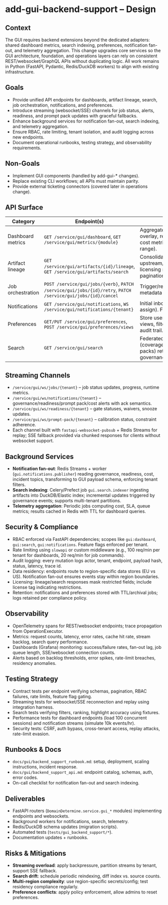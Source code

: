 # add-gui-backend-support – Design

## Context

The GUI requires backend extensions beyond the dedicated adapters: shared dashboard metrics, search indexing, preferences, notification fan-out, and telemetry aggregation. This change upgrades core services so the GUI architecture, foundation, and operations layers can rely on consistent REST/websocket/GraphQL APIs without duplicating logic. All work remains in Python (FastAPI, Pydantic, Redis/DuckDB workers) to align with existing infrastructure.

## Goals

- Provide unified API endpoints for dashboards, artifact lineage, search, job orchestration, notifications, and preferences.
- Introduce streaming (websocket/SSE) channels for job status, alerts, readiness, and prompt pack updates with graceful fallbacks.
- Enhance background services for notification fan-out, search indexing, and telemetry aggregation.
- Ensure RBAC, rate limiting, tenant isolation, and audit logging across new endpoints.
- Document operational runbooks, testing strategy, and observability requirements.

## Non-Goals

- Implement GUI components (handled by add-gui-* changes).
- Replace existing CLI workflows; all APIs must maintain parity.
- Provide external ticketing connectors (covered later in operations change).

## API Surface

| Category | Endpoint(s) | Description |
| --- | --- | --- |
| Dashboard metrics | `GET /service/gui/dashboard`, `GET /service/gui/metrics/{module}` | Aggregated ingestion, coverage, mapping, overlay, readiness, prompt pack, governance, cost metrics; supports filters (tenant, time range). |
| Artifact lineage | `GET /service/gui/artifacts/{id}/lineage`, `GET /service/gui/artifacts/search` | Consolidates metadata, upstream/downstream links, diff hashes, licensing notes, search with pagination/sorting. |
| Job orchestration | `POST /service/gui/jobs/{verb}`, `PATCH /service/gui/jobs/{id}/retry`, `PATCH /service/gui/jobs/{id}/cancel` | Trigger/retry/cancel operations; record audit metadata and automation hooks. |
| Notifications | `GET /service/gui/notifications`, `WS /service/gui/notifications/{tenant}` | Initial inbox fetch + live updates (ack, snooze, assign). Fallback SSE endpoint provided. |
| Preferences | `GET/PUT /service/gui/preferences`, `POST /service/gui/preferences/views` | Store user/tenant preferences (theme, saved views, filters) with policy enforcement and audit trail. |
| Search | `GET /service/gui/search` | Federated search across artifacts (coverage/mapping/overlay/readiness/prompt packs) returning relevance scores, highlights, governance metadata. |

## Streaming Channels

- `/service/gui/ws/jobs/{tenant}` – job status updates, progress, runtime metrics.
- `/service/gui/ws/notifications/{tenant}` – governance/readiness/prompt pack/cost alerts with ack semantics.
- `/service/gui/ws/readiness/{tenant}` – gate statuses, waivers, snooze updates.
- `/service/gui/ws/prompt-pack/{tenant}` – calibration status, constraint adherence.
- Each channel built with `fastapi-websocket-pubsub` + Redis Streams for replay; SSE fallback provided via chunked responses for clients without websocket support.

## Background Services

- **Notification fan-out**: Redis Streams + worker (`gui.notifications.publisher`) reading governance, readiness, cost, incident topics, transforming to GUI payload schema, enforcing tenant filters.
- **Search indexing**: Celery/Prefect job `gui.search.indexer` ingesting artifacts into DuckDB/Elastic index; incremental updates triggered by governance events; supports multi-tenant partitions.
- **Telemetry aggregation**: Periodic jobs computing cost, SLA, queue metrics; results cached in Redis with TTL for dashboard queries.

## Security & Compliance

- RBAC enforced via FastAPI dependencies; scopes like `gui:dashboard`, `gui:search`, `gui:notifications`. Feature flags enforced per tenant.
- Rate limiting using `slowapi` or custom middleware (e.g., 100 req/min per tenant for dashboards, 20 req/min for job commands).
- Audit logging: every mutation logs actor, tenant, endpoint, payload hash, status, latency, trace id.
- Data residency: endpoints route to region-specific data stores (EU vs US). Notification fan-out ensures events stay within region boundaries.
- Licensing: lineage/search responses mask restricted fields; include license tag indicating restrictions.
- Retention: notifications and preferences stored with TTL/archival jobs; logs retained per compliance policy.

## Observability

- OpenTelemetry spans for REST/websocket endpoints; trace propagation from OperationExecutor.
- Metrics: request counts, latency, error rates, cache hit rate, stream backlog, search query performance.
- Dashboards (Grafana) monitoring: success/failure rates, fan-out lag, job queue length, SSE/websocket connection counts.
- Alerts based on backlog thresholds, error spikes, rate-limit breaches, residency anomalies.

## Testing Strategy

- Contract tests per endpoint verifying schemas, pagination, RBAC failures, rate limits, feature flag gating.
- Streaming tests for websocket/SSE reconnection and replay using integration harness.
- Search tests verifying filters, ranking, highlight accuracy using fixtures.
- Performance tests for dashboard endpoints (load 100 concurrent sessions) and notification streams (simulate 10k events/hr).
- Security tests: CSRF, auth bypass, cross-tenant access, replay attacks, rate-limit evasion.

## Runbooks & Docs

- `docs/gui/backend_support_runbook.md`: setup, deployment, scaling instructions, incident response.
- `docs/gui/backend_support_api.md`: endpoint catalog, schemas, auth, error codes.
- On-call checklist for notification fan-out and search indexing.

## Deliverables

- FastAPI routers (`DomainDetermine.service.gui_*` modules) implementing endpoints and websockets.
- Background workers for notifications, search, telemetry.
- Redis/DuckDB schema updates (migration scripts).
- Automated tests (`tests/gui_backend_support/*`).
- Documentation updates + runbooks.

## Risks & Mitigations

- **Streaming overload**: apply backpressure, partition streams by tenant, support SSE fallback.
- **Search drift**: schedule periodic reindexing, diff index vs. source counts.
- **Multi-region complexity**: use region-specific secrets/config; test residency compliance regularly.
- **Preference conflicts**: apply policy enforcement, allow admins to reset preferences.
